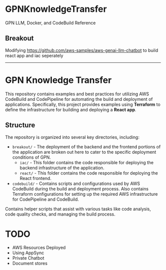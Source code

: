 # GPNKnowledgeTransfer
GPN LLM, Docker, and CodeBuild Reference

## Breakout
Modifying https://github.com/aws-samples/aws-genai-llm-chatbot to build react app and iac seperately

---

# GPN Knowledge Transfer

This repository contains examples and best practices for utilizing AWS CodeBuild and CodePipeline for automating the build and deployment of applications. Specifically, this project provides examples using **Terraform** to define the infrastructure for building and deploying a **React app**.

## Structure

The repository is organized into several key directories, including:

- `breakout/` - The deployment of the backend and the frontend portions of the application are broken out here to cater to the specific deployment conditions of GPN.
   - `iac/` - This folder contains the code responsible for deploying the backend infrastructure of the application.
   - `react/` - This folder contains the code responsible for deploying the React frontend.
- `codebuild/` - Contains scripts and configurations used by AWS CodeBuild during the build and deployment process. Also contains Terraform configurations for setting up the required AWS infrastructure for CodePipeline and CodeBuild.

Contains helper scripts that assist with various tasks like code analysis, code quality checks, and managing the build process.


# TODO
- AWS Resources Deployed
- Using AppSync
- Private Chatbot
- Document stores
